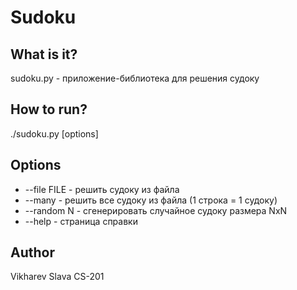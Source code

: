 Sudoku
======

What is it?
-----------
sudoku.py - приложение-библиотека для решения судоку

How to run?
-----------
./sudoku.py [options]

Options
-------
+ --file FILE - решить судоку из файла
+ --many      - решить все судоку из файла (1 строка = 1 судоку)
+ --random N  - сгенерировать случайное судоку размера NxN
+ --help      - страница справки

Author
------
Vikharev Slava CS-201
